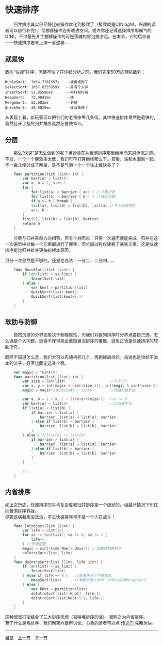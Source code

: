 # 快速排序
　　归并排序其实已经将比较操作优化到极致了（极致就是O(NlogN)，兴趣的读者可以自行补完），但挪移操作还有改进空间。或许你还记得选择排序那霸气的O(N)，不过最先关注挪移操作的可是落魄的冒泡排序哦。在本节，它的后继者——快速排序要来上演一番逆袭……

## 就是快
敢叫“快速”排序，怎能不快？在详细分析之前，我们先来50万的随机数列：

	BubleSort:	7m54.7781557s	--被虐成狗了
	SelectSort:	1m37.8355959s	--算有个人样
	InsertSort:	51.855966s		--再打扮打扮
	HeapSort:	72.0041ms		--快
	MergeSort:	52.003ms		--更快
	QuickSort:	45.0026ms		--谁与争锋！

从表现上看，新玩家可以把它们的老祖宗甩几条街。其中快速排序果然是最快的，竟然比开了挂的归并排序竟然还要快15%。

## 分层
　　那么“快速”是怎么做到的呢？奥妙竟在从冒泡排序那里继承而来的浮沉之道。不过，一个一个挪效率太低，我们可不打算继续那么干。君看，油和水混到一起，不一会儿便分成了两层，是不是气泡一个一个往上冒快多了？
```go
	func partition(list []int) int {
		var barrier = list[0]
		var a, b = 1, size-1
		for {
			for list[a] < barrier { a++ } //不挪才是
			for list[b] > barrier { b-- } //快的关键
			if a >= b { break }
			list[a], list[b] = list[b], list[a] //不合适就换位
			a++; b--
		}
		list[0], list[b] = list[b], barrier
		return b
	}
```
　　分层与归并虽然方向相背，但有个共同点：只需一次遍历就能完成。归并在这一次遍历中对每一个元素都进行了挪移，而分层过程仅挪移了某些元素，这是快速排序能比归并排序更快的根本原因。

只分一次显然是不够的，还是老办法：一分二，二分四……
```go
	func QuickSort(list []int) {
		if len(list) < sz_limit {
			InsertSort(list)
		} else {
			var knot = partition(list)
			QuickSort(list[:knot])
			QuickSort(list[knot+1:])
		}
	}
```

## 软肋与防御
　　自然沉淀的分界面取决于物理属性，而我们对数列排序时分界点要自己选。怎么选是个大问题，选得不好可能会重蹈冒泡排序的覆辙，这也正也是快速排序的软肋所在。

既然不知道怎么选，我们大可以先随机抓几个，再剔掉最烂的。虽说也是治标不治本的法子，好歹比固定选某个强。
```go
	var magic = ^uint(0)
	func partition(list []int) int {
		var size = len(list)					//不少于3
		var x, y = int(magic % uint(size-1)), int(magic % uint(size-2))
		magic = magic*1103515245 + 12345		//伪随机数步进

		var a, b = 1 + x, 1 + (1+x+y)%(size-1)	//a != b
		var barrier = list[0]					//三点取中法
		if list[a] < list[b] {
			if barrier < list[a] {
				barrier, list[a] = list[a], barrier
			} else if list[b] < barrier {
				barrier, list[b] = list[b], barrier
			}
		} else { //list[a] >= list[b]
			if barrier > list[a] {
				barrier, list[a] = list[a], barrier
			} else if list[b] > barrier {
				barrier, list[b] = list[b], barrier
			}
		}
	
		//...
	}
```

## 内省排序
如上文所述，快速排序的平均复杂度和归并排序是一个级别的，但最坏情况下却在向冒泡排序靠拢。  
尽管这病看来没法治，不过快速排序可不是一个人在战斗！
```go
	func IntroSort(list []int) {
		var life = uint(12)
		for sz := len(list); sz != 0; sz /= 2 {
			life++
		} //充满能量
		magic = uint(time.Now().Unix()) //设置随机数种子
		doIntroSort(list, life)
	}
	func doIntroSort(list []int, life uint) {
		if len(list) < sz_limit {
			InsertSort(list)
		} else if life == 0 {	//能量用光了不要死扛
			HeapSort(list) 		//果断召唤小伙伴（也可以召唤MergeSort）
		} else {
			var knot = partition(list)
			doIntroSort(list[:knot], life-1)
			doIntroSort(list[knot+1:], life-1)
		}
	}
```
这种流氓打法结合了三大排序思想（召唤堆排序的话），被称之为内省排序。  
至于什么是堆排序，我们到第六章再讨论，心急的读者可以点 [传送门](06-A.md) 先睹为快。

---
[目录](../index.md)　[上一节](01-B.md)　[下一节](01.md)
